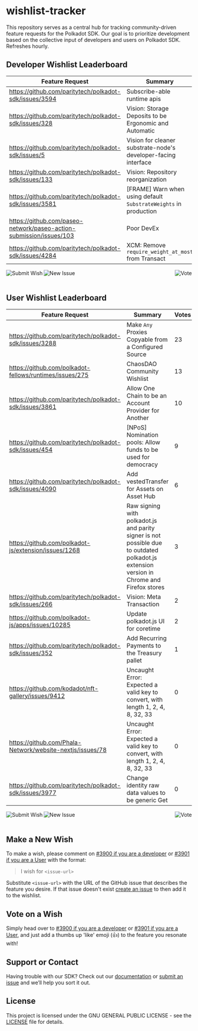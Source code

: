 # wishlist-tracker

This repository serves as a central hub for tracking community-driven feature requests for the Polkadot SDK. Our goal is to prioritize development based on the collective input of developers and users on Polkadot SDK. Refreshes hourly.

## Developer Wishlist Leaderboard

<!-- LEADERBOARD_DEV:START -->
| Feature Request | Summary | Votes |
| --- | --- | --- |
| https://github.com/paritytech/polkadot-sdk/issues/3594 | Subscribe-able runtime apis | 4 |
| https://github.com/paritytech/polkadot-sdk/issues/328 | Vision: Storage Deposits to be Ergonomic and Automatic | 2 |
| https://github.com/paritytech/polkadot-sdk/issues/5 | Vision for cleaner substrate-node's developer-facing interface | 1 |
| https://github.com/paritytech/polkadot-sdk/issues/133 | Vision: Repository reorganization | 1 |
| https://github.com/paritytech/polkadot-sdk/issues/3581 | [FRAME] Warn when using default `SubstrateWeights` in production | 1 |
| https://github.com/paseo-network/paseo-action-submission/issues/103 | Poor DevEx | 1 |
| https://github.com/paritytech/polkadot-sdk/issues/4284 | XCM: Remove `require_weight_at_most` from Transact | 1 |
<!-- LEADERBOARD_DEV:END -->

<a href="https://github.com/paritytech/polkadot-sdk/issues/3900">
  <img src="https://img.shields.io/badge/Submit%20Wish-e6007a" alt="Submit Wish" align="left"> 
</a>
<a href="https://github.com/paritytech/polkadot-sdk/issues/new/choose">
  <img src="https://img.shields.io/badge/New%20Issue-black" alt="New Issue" align="left">
</a>
<a href="https://github.com/paritytech/polkadot-sdk/issues/3900">
  <img src="https://img.shields.io/badge/Vote-e6007a" alt="Vote"  align="right"> 
</a>
<br><br>

## User Wishlist Leaderboard

<!-- LEADERBOARD_USER:START -->
| Feature Request | Summary | Votes |
| --- | --- | --- |
| https://github.com/paritytech/polkadot-sdk/issues/3288 | Make `Any` Proxies Copyable from a Configured Source | 23 |
| https://github.com/polkadot-fellows/runtimes/issues/275 | ChaosDAO Community Wishlist | 13 |
| https://github.com/paritytech/polkadot-sdk/issues/3861 | Allow One Chain to be an Account Provider for Another | 10 |
| https://github.com/paritytech/polkadot-sdk/issues/454 | [NPoS] Nomination pools: Allow funds to be used for democracy | 9 |
| https://github.com/paritytech/polkadot-sdk/issues/4090 | Add vestedTransfer for Assets on Asset Hub | 6 |
| https://github.com/polkadot-js/extension/issues/1268 | Raw signing with polkadot.js and parity signer is not possible due to outdated polkadot.js extension version in Chrome and Firefox stores | 3 |
| https://github.com/paritytech/polkadot-sdk/issues/266 | Vision: Meta Transaction | 2 |
| https://github.com/polkadot-js/apps/issues/10285 | Update polkadot.js UI for coretime | 2 |
| https://github.com/paritytech/polkadot-sdk/issues/352 | Add Recurring Payments to the Treasury pallet | 1 |
| https://github.com/kodadot/nft-gallery/issues/9412 | Uncaught Error: Expected a valid key to convert, with length 1, 2, 4, 8, 32, 33 | 0 |
| https://github.com/Phala-Network/website-nextjs/issues/78 | Uncaught Error: Expected a valid key to convert, with length 1, 2, 4, 8, 32, 33 | 0 |
| https://github.com/paritytech/polkadot-sdk/issues/3977 | Change identity raw data values to be generic Get<u32> | 0 |
<!-- LEADERBOARD_USER:END -->

<a href="https://github.com/paritytech/polkadot-sdk/issues/3901">
  <img src="https://img.shields.io/badge/Submit%20Wish-e6007a" alt="Submit Wish" align="left"> 
</a>
<a href="https://github.com/paritytech/polkadot-sdk/issues/new/choose">
  <img src="https://img.shields.io/badge/New%20Issue-black" alt="New Issue" align="left">
</a>
<a href="https://github.com/paritytech/polkadot-sdk/issues/3901">
  <img src="https://img.shields.io/badge/Vote-e6007a" alt="Vote"  align="right"> 
</a>
<br><br>

## Make a New Wish
To make a wish, please comment on [#3900 if you are a developer](https://github.com/paritytech/polkadot-sdk/issues/3900) or [#3901 if you are a User](https://github.com/paritytech/polkadot-sdk/issues/3901) with the format:

> I wish for `<issue-url>`

Substitute `<issue-url>` with the URL of the GitHub issue that describes the feature you desire. If that issue doesn't exist [create an issue](https://github.com/paritytech/polkadot-sdk/issues) to then add it to the wishlist.

## Vote on a Wish
Simply head over to [#3900 if you are a developer](https://github.com/paritytech/polkadot-sdk/issues/3900) or [#3901 if you are a User](https://github.com/paritytech/polkadot-sdk/issues/3901), and just add a thumbs up 'like' emoji (👍) to the feature you resonate with!

## Support or Contact
Having trouble with our SDK? Check out our [documentation](https://paritytech.github.io/polkadot-sdk/master/polkadot_sdk_docs/) or [submit an issue](https://github.com/paritytech/polkadot-sdk/issues) and we’ll help you sort it out.

## License
This project is licensed under the GNU GENERAL PUBLIC LICENSE - see the [LICENSE](LICENSE.md) file for details.
